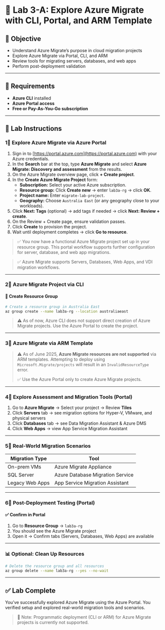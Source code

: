 # 🚀 Lab 3-A: Explore Azure Migrate with CLI, Portal, and ARM Template

## 🌟 Objective

- Understand Azure Migrate’s purpose in cloud migration projects
- Explore Azure Migrate via Portal, CLI, and ARM
- Review tools for migrating servers, databases, and web apps
- Perform post-deployment validation

---

## 🧰 Requirements

- **Azure CLI** installed
- **Azure Portal access**
- **Free or Pay-As-You-Go subscription**

---

## 👣 Lab Instructions

### 1⃣ Explore Azure Migrate via Azure Portal

1. Sign in to [https://portal.azure.com](https://portal.azure.com) with your Azure credentials.
2. In the **Search** bar at the top, type **Azure Migrate** and select **Azure Migrate: Discovery and assessment** from the results.
3. On the Azure Migrate overview page, click **+ Create project**.
4. In the **Create Azure Migrate Project** form:
   - **Subscription:** Select your active Azure subscription.
   - **Resource group:** Click **Create new** → enter `lab3a-rg` → click **OK**.
   - **Project name:** Enter `migrate-lab-project`.
   - **Geography:** Choose `Australia East` (or any geography close to your workloads).
5. Click **Next: Tags** (optional) → add tags if needed → click **Next: Review + create**.
6. On the Review + Create page, ensure validation passes.
7. Click **Create** to provision the project.
8. Wait until deployment completes → click **Go to resource**.

> ✅ You now have a functional Azure Migrate project set up in your resource group. This portal workflow supports further configuration for server, database, and web app migrations.

> ✅ Azure Migrate supports Servers, Databases, Web Apps, and VDI migration workflows.

---

### 2⃣ Azure Migrate Project via CLI

#### 🔹 Create Resource Group

```bash
# Create a resource group in Australia East
az group create --name lab3a-rg --location australiaeast
```

> ⚠️ As of now, Azure CLI does not support direct creation of Azure Migrate projects. Use the Azure Portal to create the project.

---

### 3⃣ Azure Migrate via ARM Template

> ⚠️ As of June 2025, **Azure Migrate resources are not supported** via ARM templates. Attempting to deploy using `Microsoft.Migrate/projects` will result in an `InvalidResourceType` error.
>
> ✅ Use the Azure Portal only to create Azure Migrate projects.

---

### 4⃣ Explore Assessment and Migration Tools (Portal)

1. Go to **Azure Migrate** → Select your project → Review **Tiles**
2. Click **Servers** tab → see migration options for Hyper-V, VMware, and physical servers
3. Click **Databases** tab → see Data Migration Assistant & Azure DMS
4. Click **Web Apps** → view App Service Migration Assistant

---

### 5⃣ Real-World Migration Scenarios

| Migration Type  | Tool                             |
| --------------- | -------------------------------- |
| On-prem VMs     | Azure Migrate Appliance          |
| SQL Server      | Azure Database Migration Service |
| Legacy Web Apps | App Service Migration Assistant  |

---

### 6⃣ Post-Deployment Testing (Portal)

#### ✅ Confirm in Portal

1. Go to **Resource Group** → `lab3a-rg`
2. You should see the Azure Migrate project
3. Open it → Confirm tabs (Servers, Databases, Web Apps) are available

---

### 📊 Optional: Clean Up Resources

```bash
# Delete the resource group and all resources
az group delete --name lab3a-rg --yes --no-wait
```

---

## ✅ Lab Complete

You’ve successfully explored Azure Migrate using the Azure Portal. You verified setup and explored real-world migration tools and scenarios.

> 🔁 Note: Programmatic deployment (CLI or ARM) for Azure Migrate projects is currently not supported.

